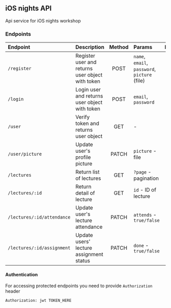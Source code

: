 ## iOS nights API
Api service for iOS nights workshop

### Endpoints

| Endpoint | Description | Method | Params | Protected |
| :---------- |:------------| :-----:| :---- | :----: |
| `/register` | Register user and returns user object with token | POST | `name`, `email`, `password`, `picture` (file)| - |
| `/login` | Login user and returns user object with token | POST | `email`, `password` | - |
| `/user` | Verify token and returns user object | GET | - | Token |
| `/user/picture` | Update user's profile picture | PATCH | `picture` - file | Token |
| `/lectures`   | Return list of lectures | GET | `?page` - pagination | Token | 
| `/lectures/:id` | Return detail of lecture |   GET | `id` - ID of lecture | Token |
| `/lectures/:id/attendance` | Update user's lecture attendance | PATCH | `attends` - `true/false` | Token |
| `/lectures/:id/assignment` | Update users' lecture assignment status | PATCH | `done` - `true/false` | Token |

#### Authentication
For accessing protected endpoints you need to provide `Authorization` header

`Authorization: jwt TOKEN_HERE`
